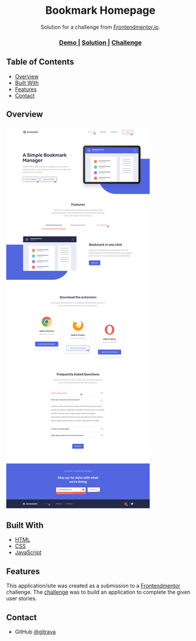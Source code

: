 <h1 align="center">Bookmark Homepage</h1>

<div align="center">
   Solution for a challenge from  <a href="https://www.frontendmentor.io" target="_blank">Frontendmentor.io</a>.
</div>

<div align="center">
  <h3>
    <a href="https://gitraya.github.io/bookmark-landing-page/">
      Demo
    </a>
    <span> | </span>
    <a href="https://github.com/gitraya/bookmark-landing-page">
      Solution
    </a>
    <span> | </span>
    <a href="https://www.frontendmentor.io/challenges/bookmark-landing-page-5d0b588a9edda32581d29158/hub/bookmark-landing-page-tvmjxG33N">
      Challenge
    </a>
  </h3>
</div>

## Table of Contents

- [Overview](#overview)
- [Built With](#built-with)
- [Features](#features)
- [Contact](#contact)

## Overview

![screenshot](https://github.com/gitraya/bookmark-landing-page/blob/main/overviewbookmark.jpg)

## Built With

- [HTML](https://html.spec.whatwg.org/)
- [CSS](https://www.w3.org/Style/CSS/Overview.en.html)
- [JavaScript](https://www.ecma-international.org/publications-and-standards/standards/ecma-262/)

## Features

This application/site was created as a submission to a [Frontendmentor](https://www.frontendmentor.io/challenges/) challenge. The [challenge](https://www.frontendmentor.io/challenges/bookmark-landing-page-5d0b588a9edda32581d29158/hub/bookmark-landing-page-tvmjxG33N) was to build an application to complete the given user stories.

## Contact

- GitHub [@gitraya](https://github.com/gitraya)
